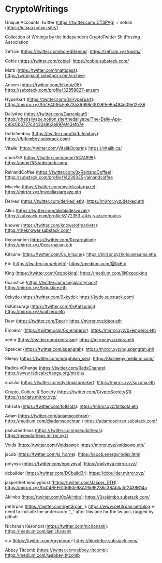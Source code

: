 # CryptoWritings
Unique Accounts: twitter (https://twitter.com/ICTSPAg) + notion (https://ictspa.notion.site/)

Collection of Writings by the Independent CryptoTwitter ShitPosting Association

Zefram (https://twitter.com/boredGenius): https://zefram.xyz/posts/

Cobie (https://twitter.com/cobie): https://cobie.substack.com/

Matti (https://twitter.com/mattigags): https://wrongalot.substack.com/archive

Ansem (https://twitter.com/blknoiz06): https://substack.com/profile/32859827-ansem

Hyperbart (https://twitter.com/0xHyperbart): https://mirror.xyz/0x1F40f6cFe873536998e302BfEe85484e09e12E3B

DailyApe (https://twitter.com/Darrenlautf): https://thedailyape.notion.site/thedailyape/The-Daily-Ape-c96c0b6727c0433a962e897ef43efb7e

0xfbifemboy (https://twitter.com/0xfbifemboy): https://fbifemboy.substack.com/

Vitalik (https://twitter.com/VitalikButerin): https://vitalik.ca/

anon753 (https://twitter.com/anon75374998): https://anon753.substack.com/

RainandCoffee (https://twitter.com/0xRainandCoffee): https://substack.com/profile/14239335-rainandcoffee

Mycelia (https://twitter.com/myceliastargaze): https://mirror.xyz/myceliastargaze.eth

Derked (https://twitter.com/derked_eth): https://mirror.xyz/derked.eth

Alkis (https://twitter.com/alcibiadesvazak): https://substack.com/profile/8172353-alkis-vazacopoulos

knower (https://twitter.com/knowerofmarkets): https://theknower.substack.com/

0xcarnation (https://twitter.com/0xcarnation): https://mirror.xyz/0xcarnation.eth

Kitsune (https://twitter.com/0x_kitsune): https://mirror.xyz/kitsunesama.eth/

Eto (https://twitter.com/etoeth): https://medium.com/@0xEto

King (https://twitter.com/0xgodking): https://medium.com/@0xgodking

0xJustice (https://twitter.com/singularityhack): https://mirror.xyz/0xjustice.eth

0xkydo (https://twitter.com/0xkydo): https://kydo.substack.com/

0xKatsuragi (https://twitter.com/0xKatsuragi): https://mirror.xyz/unitzero.eth

Deor (https://twitter.com/Deor): https://mirror.xyz/deor.eth

Emperor (https://twitter.com/0x_emperor): https://mirror.xyz/0xemperor.eth

xedra (https://twitter.com/xedraism): https://mirror.xyz/xedra.eth

Spencer (https://twitter.com/spengrah): https://mirror.xyz/hq.spengrah.eth

Sleepy (https://twitter.com/morphean_sec): https://0xsleepy.medium.com/

RadicalxChange (https://twitter.com/RadxChange): https://www.radicalxchange.org/media/

suzuha (https://twitter.com/dystopiabreaker): https://mirror.xyz/suzuha.eth

Crypto, Culture & Society (https://twitter.com/CryptoSocietyS1): https://society.mirror.xyz/

totlsota (https://twitter.com/totlsota): https://mirror.xyz/totlsota.eth

Adam (https://twitter.com/adamscochran): https://medium.com/@adamscochran / https://adamcochran.substack.com/

pseudoetheos (https://twitter.com/pseudotheos): https://pseudotheos.mirror.xyz/

Voids (https://twitter.com/Voidsowo): https://mirror.xyz/voidsowo.eth/

jacob (https://twitter.com/js_horne): https://jacob.energy/index.html

polynya (https://twitter.com/epolynya): https://polynya.mirror.xyz/

dcbuilder (https://twitter.com/DCbuild3r): https://dcbuilder.mirror.xyz/

jasperthefriendlyghost (https://twitter.com/Jasper_ETH): https://mirror.xyz/0x04BEE613690e98A1959F236c38AbAa5f2439B14a

Akimbo (https://twitter.com/0xAkimbo): https://0xakimbo.substack.com/

pet3rpan (https://twitter.com/pet3rpan_): https://www.pet3rpan.net/blog <- need to include the underscore "_" after this one for the tw acc. rugged by github

Nichanan Kesonpat (https://twitter.com/nichanank): https://medium.com/@nichanank

stu (https://twitter.com/gryptooo): https://blockdoc.substack.com/

Abbey Titcomb (https://twitter.com/abbey_titcomb): https://medium.com/@abbey_titcomb

